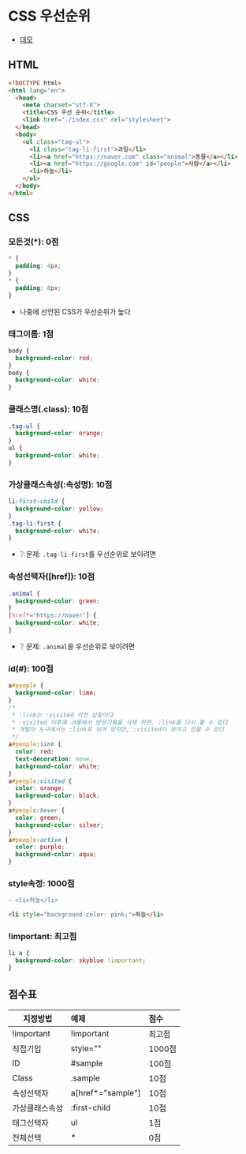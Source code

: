 # CSS 우선순위
* [데모](https://ovdncids.github.io/html-css-curriculum/priority-css)

## HTML
```html
<!DOCTYPE html>
<html lang="en">
  <head>
    <meta charset="utf-8">
    <title>CSS 우선 순위</title>
    <link href="./index.css" rel="stylesheet">
  </head>
  <body>
    <ul class="tag-ul">
      <li class="tag-li-first">과일</li>
      <li><a href="https://naver.com" class="animal">동물</a></li>
      <li><a href="https://google.com" id="people">사람</a></li>
      <li>하늘</li>
    </ul>
  </body>
</html>
```

## CSS
### 모든것(*): 0점
```css
* {
  padding: 4px;
}
* {
  padding: 8px;
}
```
* 나중에 선언된 CSS가 우선순위가 높다

### 태그이름: 1점
```css
body {
  background-color: red;
}
body {
  background-color: white;
}
```

### 클래스명(.class): 10점
```css
.tag-ul {
  background-color: orange;
}
ul {
  background-color: white;
}
```

### 가상클래스속성(:속성명): 10점
```css
li:first-child {
  background-color: yellow;
}
.tag-li-first {
  background-color: white;
}
```
* ❔ 문제: `.tag-li-first`를 우선순위로 보이려면

### 속성선택자([href]): 10점
```css
.animal {
  background-color: green;
}
[href*="https://naver"] {
  background-color: white;
}
```
* ❔ 문제: `.animal`을 우선순위로 보이려면

### id(#): 100점
```css
a#people {
  background-color: lime;
}
/*
 * :link는 :visited 이전 상황이다
 * :visited 이후에 크롬에서 방문기록을 삭제 하면, :link를 다시 볼 수 있다
 * 개발자 도구에서는 :link로 되어 있지만, :visited이 보이고 있을 수 있다
 */
a#people:link {
  color: red;
  text-decoration: none;
  background-color: white;
}
a#people:visited {
  color: orange;
  background-color: black;
}
a#people:hover {
  color: green;
  background-color: silver;
}
a#people:active {
  color: purple;
  background-color: aqua;
}
```

### style속정: 1000점
```diff
- <li>하늘</li>
```
```html
<li style="background-color: pink;">하늘</li>
```

### !important: 최고점
```css
li a {
  background-color: skyblue !important;
}
```

## 점수표
| 지정방법 | 예제 | 점수 |
|---|:---|:---|
| !important | !important | 최고점 |
| 직접기입 | style="" | 1000점 |
| ID | #sample | 100점 |
| Class | .sample | 10점 |
| 속성선택자 | a[href*="sample"] | 10점 |
| 가상클래스속성 | :first-child | 10점 |
| 태그선택자 | ul | 1점 |
| 전체선택 | *  | 0점 |
